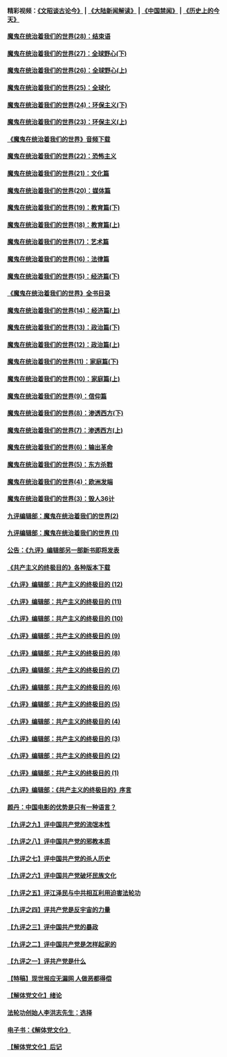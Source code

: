 #### 精彩视频：[《文昭谈古论今》](https://github.com/gfw-breaker/wenzhao/blob/master/README.md?t=01140630) | [《大陆新闻解读》](https://github.com/gfw-breaker/ntdtv-comedy/blob/master/README.md?t=01140630) | [《中国禁闻》](https://github.com/gfw-breaker/ntdtv-news/blob/master/README.md?t=01140630) | [《历史上的今天》](https://github.com/gfw-breaker/today-in-history/blob/master/README.md?t=01140630) 

#### [魔鬼在统治着我们的世界(28)：结束语](../pages/nsc422/n10936246.md?t=01140630) 

#### [魔鬼在统治着我们的世界(27)：全球野心(下)](../pages/nsc422/n10928319.md?t=01140630) 

#### [魔鬼在统治着我们的世界(26)：全球野心(上)](../pages/nsc422/n10900318.md?t=01140630) 

#### [魔鬼在统治着我们的世界(25)：全球化](../pages/nsc422/n10788205.md?t=01140630) 

#### [魔鬼在统治着我们的世界(24)：环保主义(下)](../pages/nsc422/n10695307.md?t=01140630) 

#### [魔鬼在统治着我们的世界(23)：环保主义(上)](../pages/nsc422/n10688613.md?t=01140630) 

#### [《魔鬼在统治着我们的世界》音频下载](../pages/nsc422/n10635553.md?t=01140630) 

#### [魔鬼在统治着我们的世界(22)：恐怖主义](../pages/nsc422/n10614727.md?t=01140630) 

#### [魔鬼在统治着我们的世界(21)：文化篇](../pages/nsc422/n10597706.md?t=01140630) 

#### [魔鬼在统治着我们的世界(20)：媒体篇](../pages/nsc422/n10586579.md?t=01140630) 

#### [魔鬼在统治着我们的世界(19)：教育篇(下)](../pages/nsc422/n10564808.md?t=01140630) 

#### [魔鬼在统治着我们的世界(18)：教育篇(上)](../pages/nsc422/n10526970.md?t=01140630) 

#### [魔鬼在统治着我们的世界(17)：艺术篇](../pages/nsc422/n10499093.md?t=01140630) 

#### [魔鬼在统治着我们的世界(16)：法律篇](../pages/nsc422/n10485969.md?t=01140630) 

#### [魔鬼在统治着我们的世界(15)：经济篇(下)](../pages/nsc422/n10469975.md?t=01140630) 

#### [《魔鬼在统治着我们的世界》全书目录](../pages/nsc422/n10464261.md?t=01140630) 

#### [魔鬼在统治着我们的世界(14)：经济篇(上)](../pages/nsc422/n10457370.md?t=01140630) 

#### [魔鬼在统治着我们的世界(13)：政治篇(下)](../pages/nsc422/n10448270.md?t=01140630) 

#### [魔鬼在统治着我们的世界(12)：政治篇(上)](../pages/nsc422/n10444576.md?t=01140630) 

#### [魔鬼在统治着我们的世界(11)：家庭篇(下)](../pages/nsc422/n10440961.md?t=01140630) 

#### [魔鬼在统治着我们的世界(10)：家庭篇(上)](../pages/nsc422/n10435448.md?t=01140630) 

#### [魔鬼在统治着我们的世界(9)：信仰篇](../pages/nsc422/n10432159.md?t=01140630) 

#### [魔鬼在统治着我们的世界(8)：渗透西方(下)](../pages/nsc422/n10429603.md?t=01140630) 

#### [魔鬼在统治着我们的世界(7)：渗透西方(上)](../pages/nsc422/n10426013.md?t=01140630) 

#### [魔鬼在统治着我们的世界(6)：输出革命](../pages/nsc422/n10421536.md?t=01140630) 

#### [魔鬼在统治着我们的世界(5)：东方杀戮](../pages/nsc422/n10417707.md?t=01140630) 

#### [魔鬼在统治着我们的世界(4)：欧洲发端](../pages/nsc422/n10414890.md?t=01140630) 

#### [魔鬼在统治着我们的世界(3)：毁人36计](../pages/nsc422/n10411583.md?t=01140630) 

#### [九评编辑部：魔鬼在统治着我们的世界(2)](../pages/nsc422/n10410036.md?t=01140630) 

#### [九评编辑部：魔鬼在统治着我们的世界 (1)](../pages/nsc422/n10406825.md?t=01140630) 

#### [公告：《九评》编辑部另一部新书即将发表](../pages/nsc422/n10405104.md?t=01140630) 

#### [《共产主义的终极目的》各种版本下载](../pages/nsc422/n10022138.md?t=01140630) 

#### [《九评》编辑部：共产主义的终极目的 (12)](../pages/nsc422/n9933272.md?t=01140630) 

#### [《九评》编辑部：共产主义的终极目的 (11)](../pages/nsc422/n9924973.md?t=01140630) 

#### [《九评》编辑部：共产主义的终极目的 (10)](../pages/nsc422/n9920883.md?t=01140630) 

#### [《九评》编辑部：共产主义的终极目的 (9)](../pages/nsc422/n9916363.md?t=01140630) 

#### [《九评》编辑部：共产主义的终极目的 (8)](../pages/nsc422/n9912488.md?t=01140630) 

#### [《九评》编辑部：共产主义的终极目的 (7)](../pages/nsc422/n9901176.md?t=01140630) 

#### [《九评》编辑部：共产主义的终极目的 (6)](../pages/nsc422/n9899359.md?t=01140630) 

#### [《九评》编辑部：共产主义的终极目的 (5)](../pages/nsc422/n9893174.md?t=01140630) 

#### [《九评》编辑部：共产主义的终极目的 (4)](../pages/nsc422/n9891246.md?t=01140630) 

#### [《九评》编辑部：共产主义的终极目的 (3)](../pages/nsc422/n9879879.md?t=01140630) 

#### [《九评》编辑部：共产主义的终极目的 (2)](../pages/nsc422/n9876205.md?t=01140630) 

#### [《九评》编辑部：共产主义的终极目的 (1)](../pages/nsc422/n9865857.md?t=01140630) 

#### [《九评》编辑部：《共产主义的终极目的》序言](../pages/nsc422/n9862666.md?t=01140630) 

#### [颜丹：中国电影的优势是只有一种语言？](../pages/nsc422/n9583062.md?t=01140630) 

#### [【九评之九】评中国共产党的流氓本性](../pages/nsc422/n737542.md?t=01140630) 

#### [【九评之八】评中国共产党的邪教本质](../pages/nsc422/n735942.md?t=01140630) 

#### [【九评之七】评中国共产党的杀人历史](../pages/nsc422/n733806.md?t=01140630) 

#### [【九评之六】评中国共产党破坏民族文化](../pages/nsc422/n731667.md?t=01140630) 

#### [【九评之五】评江泽民与中共相互利用迫害法轮功](../pages/nsc422/n730058.md?t=01140630) 

#### [【九评之四】评共产党是反宇宙的力量](../pages/nsc422/n727814.md?t=01140630) 

#### [【九评之三】评中国共产党的暴政](../pages/nsc422/n725597.md?t=01140630) 

#### [【九评之二】评中国共产党是怎样起家的](../pages/nsc422/n723946.md?t=01140630) 

#### [【九评之一】评共产党是什么](../pages/nsc422/n722529.md?t=01140630) 

#### [【特稿】现世报应无漏网 人做恶都得偿](../pages/nsc422/n4215167.md?t=01140630) 

#### [【解体党文化】绪论](../pages/nsc422/n1449356.md?t=01140630) 

#### [法轮功创始人李洪志先生：选择](../pages/nsc422/n3580738.md?t=01140630) 

#### [电子书：《解体党文化》](../pages/nsc422/n1573484.md?t=01140630) 

#### [【解体党文化】后记](../pages/nsc422/n1531999.md?t=01140630) 

